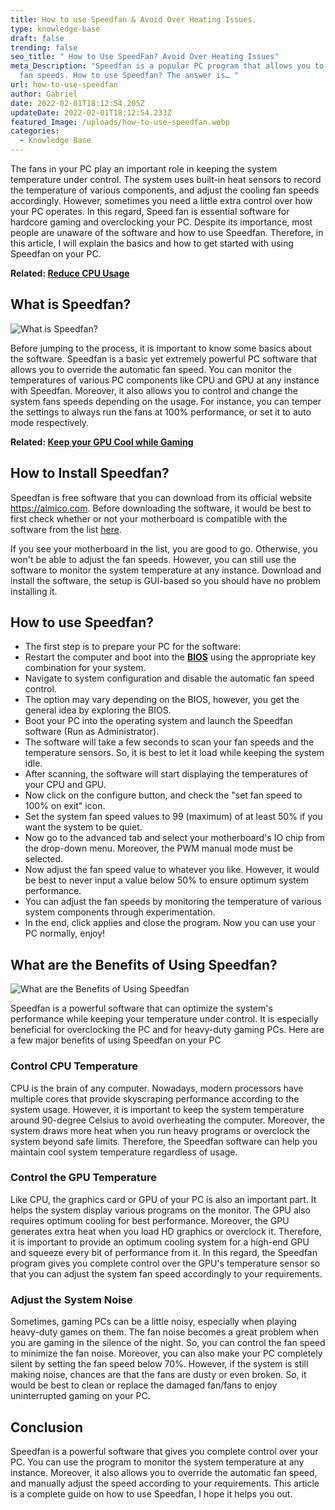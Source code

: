 ```yaml
---
title: How to use Speedfan & Avoid Over Heating Issues.
type: knowledge-base
draft: false
trending: false
seo_title: " How to Use SpeedFan? Avoid Over Heating Issues"
meta_Description: "Speedfan is a popular PC program that allows you to control
  fan speeds. How to use Speedfan? The answer is… "
url: how-to-use-speedfan
author: Gabriel
date: 2022-02-01T18:12:54.205Z
updateDate: 2022-02-01T18:12:54.233Z
featured_Image: /uploads/how-to-use-speedfan.webp
categories:
  - Knowledge Base
---
```

The fans in your PC play an important role in keeping the system temperature under control. The system uses built-in heat sensors to record the temperature of various components, and adjust the cooling fan speeds accordingly. However, sometimes you need a little extra control over how your PC operates. In this regard, Speed fan is essential software for hardcore gaming and overclocking your PC. Despite its importance, most people are unaware of the software and how to use Speedfan. Therefore, in this article, I will explain the basics and how to get started with using Speedfan on your PC.

**Related: [Reduce CPU Usage](https://gamingtechies.com/how-to-reduce-cpu-usage-while-gaming/)**

## What is Speedfan?

![What is Speedfan?](/uploads/what-is-speed-fan.webp "What is Speedfan?")

Before jumping to the process, it is important to know some basics about the software. Speedfan is a basic yet extremely powerful PC software that allows you to override the automatic fan speed. You can monitor the temperatures of various PC components like CPU and GPU at any instance with Speedfan. Moreover, it also allows you to control and change the system fans speeds depending on the usage. For instance, you can temper the settings to always run the fans at 100% performance, or set it to auto mode respectively. 

**Related: [Keep your GPU Cool while Gaming](https://gamingtechies.com/how-to-keep-gpu-cool/)**

## How to Install Speedfan?

Speedfan is free software that you can download from its official website <https://almico.com>. Before downloading the software, it would be best to first check whether or not your motherboard is compatible with the software from the list [here](http://www.almico.com/forummotherboards.php).

If you see your motherboard in the list, you are good to go. Otherwise, you won't be able to adjust the fan speeds. However, you can still use the software to monitor the system temperature at any instance. Download and install the software, the setup is GUI-based so you should have no problem installing it.

## How to use Speedfan?

* The first step is to prepare your PC for the software:
* Restart the computer and boot into the **[BIOS](https://gamingtechies.com/best-bios-setting/)** using the appropriate key combination for your system.
* Navigate to system configuration and disable the automatic fan speed control.
* The option may vary depending on the BIOS, however, you get the general idea by exploring the BIOS.
* Boot your PC into the operating system and launch the Speedfan software (Run as Administrator).
* The software will take a few seconds to scan your fan speeds and the temperature sensors. So, it is best to let it load while keeping the system idle.
* After scanning, the software will start displaying the temperatures of your CPU and GPU.
* Now click on the configure button, and check the "set fan speed to 100% on exit" icon.
* Set the system fan speed values to 99 (maximum) of at least 50% if you want the system to be quiet.
* Now go to the advanced tab and select your motherboard's IO chip from the drop-down menu. Moreover, the PWM manual mode must be selected.
* Now adjust the fan speed value to whatever you like. However, it would be best to never input a value below 50% to ensure optimum system performance.
* You can adjust the fan speeds by monitoring the temperature of various system components through experimentation.
* In the end, click applies and close the program. Now you can use your PC normally, enjoy!

## What are the Benefits of Using Speedfan?

![What are the Benefits of Using Speedfan](/uploads/what-are-the-benefits-of-using-speedfan.webp "What are the Benefits of Using Speedfan")

Speedfan is a powerful software that can optimize the system's performance while keeping your temperature under control. It is especially beneficial for overclocking the PC and for heavy-duty gaming PCs. Here are a few major benefits of using Speedfan on your PC

### Control CPU Temperature

CPU is the brain of any computer. Nowadays, modern processors have multiple cores that provide skyscraping performance according to the system usage. However, it is important to keep the system temperature around 90-degree Celsius to avoid overheating the computer. Moreover, the system draws more heat when you run heavy programs or overclock the system beyond safe limits. Therefore, the Speedfan software can help you maintain cool system temperature regardless of usage.

### Control the GPU Temperature

Like CPU, the graphics card or GPU of your PC is also an important part. It helps the system display various programs on the monitor. The GPU also requires optimum cooling for best performance. Moreover, the GPU generates extra heat when you load HD graphics or overclock it. Therefore, it is important to provide an optimum cooling system for a high-end GPU and squeeze every bit of performance from it. In this regard, the Speedfan program gives you complete control over the GPU's temperature sensor so that you can adjust the system fan speed accordingly to your requirements. 

### Adjust the System Noise

Sometimes, gaming PCs can be a little noisy, especially when playing heavy-duty games on them. The fan noise becomes a great problem when you are gaming in the silence of the night. So, you can control the fan speed to minimize the fan noise. Moreover, you can also make your PC completely silent by setting the fan speed below 70%. However, if the system is still making noise, chances are that the fans are dusty or even broken. So, it would be best to clean or replace the damaged fan/fans to enjoy uninterrupted gaming on your PC.

## Conclusion

Speedfan is a powerful software that gives you complete control over your PC. You can use the program to monitor the system temperature at any instance. Moreover, it also allows you to override the automatic fan speed, and manually adjust the speed according to your requirements. This article is a complete guide on how to use Speedfan, I hope it helps you out.